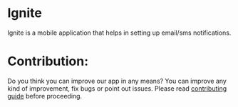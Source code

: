 
# Ignite

Ignite is a mobile application that helps in setting 
up email/sms notifications.

# Contribution:

Do you think you can improve our app in any means? You can 
improve any kind of improvement, fix bugs or point out issues. 
Please read [contributing guide](https://github.com/adityasimant/Ignite/blob/master/contributing.md) before proceeding.
